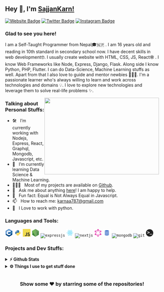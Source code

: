## Hey 👋, I'm [SajjanKarn!](https://github.com/SajjanKarn)

[![Website Badge](https://img.shields.io/badge/Website-3b5998?style=flat-square&logo=google-chrome&logoColor=white)](https://sajjankarn.github.io/)
[![Twitter Badge](https://img.shields.io/badge/-Twitter-00acee?style=flat-square&logo=Twitter&logoColor=white)](https://twitter.com/karn_sajjan)
[![Instagram Badge](https://img.shields.io/badge/-Instagram-e4405f?style=flat-square&logo=Instagram&logoColor=white)](https://instagram.com/sajjan_404/)

### Glad to see you here! &nbsp;



I am a Self-Taught Programmer from Nepal🎓🇳🇵 . I am 16 years old and reading in 10th standard in secondary school now. I have decent skills in web development🤓. I usually create website with HTML, CSS, JS, React🕸️ . I know Web Frameworks like Node, Express, Django, Flask. Along side I know Python, PHP, Flutter. I can do Data-Science, Machine Learning stuffs as well. Apart from that I also love to guide and mentor newbies 👨🏻‍💻.  I'm a passionate learner who's always willing to learn and work across technologies and domains 💡. I love to explore new technologies and leverage them to solve real-life problems ✨.



<img align="right" height="250" width="375" alt="" src="https://raw.githubusercontent.com/iampavangandhi/iampavangandhi/master/gifs/coder.gif" />

### Talking about Personal Stuffs:

- 🛠 &nbsp; I’m currently working with Nodejs, Express, React, <br /> Graphql, Mongodb, Javascript, etc.
- 🚀 &nbsp; I’m currently learning Data Science & Machine Learning.
- 👨🏻‍💻 &nbsp; Most of my projects are available on [Github](https://github.com/SajjanKarn).
- 💬 &nbsp; Ask me about anything [here](https://instagram.com/sajjan_404)! I am happy to help.
- 👾 &nbsp; Fun fact: Equal is Not Always Equal in Javascript.
- 📫 &nbsp; How to reach me: karnaa787@gmail.com
- 🐍 &nbsp; I Love to work with python.

### Languages and Tools:

<code><img height="25" src="https://raw.githubusercontent.com/github/explore/80688e429a7d4ef2fca1e82350fe8e3517d3494d/topics/cpp/cpp.png" alt="cpp"></code>
<code><img height="25" src="https://raw.githubusercontent.com/github/explore/80688e429a7d4ef2fca1e82350fe8e3517d3494d/topics/python/python.png" alt="python"></code>
<code><img height="25" src="https://raw.githubusercontent.com/github/explore/80688e429a7d4ef2fca1e82350fe8e3517d3494d/topics/javascript/javascript.png" alt="javascript"></code>
<code><img height="25" src="https://raw.githubusercontent.com/github/explore/80688e429a7d4ef2fca1e82350fe8e3517d3494d/topics/nodejs/nodejs.png" alt="nodejs"></code>
<code><img height="25" src="https://devicons.github.io/devicon/devicon.git/icons/express/express-original.svg" alt="expressjs"></code>
<code><img height="25" src="https://raw.githubusercontent.com/github/explore/80688e429a7d4ef2fca1e82350fe8e3517d3494d/topics/react/react.png" alt="react"></code>
<code><img height="25" src="https://www.drupal.org/files/project-images/nextjs-drupal.jpg" alt="nextjs"></code>
<code><img height="25" src="https://raw.githubusercontent.com/github/explore/80688e429a7d4ef2fca1e82350fe8e3517d3494d/topics/graphql/graphql.png" alt="graphql"></code>
<code><img height="25" src="https://raw.githubusercontent.com/github/explore/80688e429a7d4ef2fca1e82350fe8e3517d3494d/topics/sql/sql.png" alt="sql"></code>
<code><img height="25" src="https://encrypted-tbn0.gstatic.com/images?q=tbn%3AANd9GcSTTzPAw-55ssm1Im594xYZ9eRQu2JylrkYLg&usqp=CAU" alt="mongodb"></code>
<code><img height="25" src="https://devicons.github.io/devicon/devicon.git/icons/git/git-original.svg" alt="git"></code>
<code><img height="25" src="https://raw.githubusercontent.com/github/explore/80688e429a7d4ef2fca1e82350fe8e3517d3494d/topics/terminal/terminal.png" alt="terminal"></code>

<!--
<code><img height="25" src="https://raw.githubusercontent.com/github/explore/80688e429a7d4ef2fca1e82350fe8e3517d3494d/topics/sass/sass.png" alt="sass"></code>
-->

### Projects and Dev Stuffs:

<details>	
  <summary><b>⚡ Github Stats</b></summary>

<img height="180em" src="https://github-readme-stats.vercel.app/api?username=SajjanKarn&show_icons=true&hide_border=true" />
<img height="180em" src="https://github-readme-stats.vercel.app/api/top-langs/?username=SajjanKarn&exclude_repo=KNN-Image-Classification&show_icons=true&hide_border=true&layout=compact&langs_count=8"/>
</details>

<details>	
  <br />
  <summary><b>⚙️ Things I use to get stuff done</b></summary>
  	<ul>
  	    <li><b>OS:</b> Windows 10 with WSL2 Kali</li>
  	    <li><b>Browser: </b> Firefox Developer Edition</li>
	    <li><b>Code Editor Config:</b> VSCode x Operator Mono x (Monokai) || (Cobalt2)</li>
	    <li><b>To Stay Updated:</b> Dev.to, Medium and Twitter</li>
	    <br />
	</ul>	
</details>

#

<div align="center">

### Show some ❤️ by starring some of the repositories!

</div>

